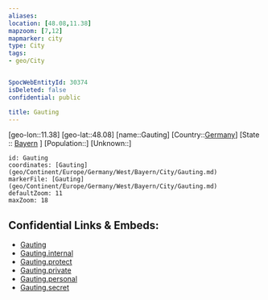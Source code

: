 ```yaml
---
aliases: 
location: [48.08,11.38]
mapzoom: [7,12] 
mapmarker: city 
type: City
tags:
- geo/City


SpocWebEntityId: 30374
isDeleted: false
confidential: public

title: Gauting
---
```

[geo-lon::11.38]
[geo-lat::48.08]
[name::Gauting]
[Country::[Germany](geo/Continent/Europe/Germany.md)]
[State :: [Bayern](geo/Continent/Europe/Germany/West/Bayern.md) ]
[Population::]
[Unknown::]


```leaflet
id: Gauting
coordinates: [Gauting](geo/Continent/Europe/Germany/West/Bayern/City/Gauting.md)
markerFile: [Gauting](geo/Continent/Europe/Germany/West/Bayern/City/Gauting.md)
defaultZoom: 11 
maxZoom: 18
```


## Confidential Links & Embeds: 
- [Gauting](../../../../../../../../_public/geo/Continent/Europe/Germany/West/Bayern/City/Gauting.md) 
- [Gauting.internal](../../../../../../../../_internal/geo/Continent/Europe/Germany/West/Bayern/City/Gauting.internal.md) 
- [Gauting.protect](../../../../../../../../_protect/geo/Continent/Europe/Germany/West/Bayern/City/Gauting.protect.md) 
- [Gauting.private](../../../../../../../../_private/geo/Continent/Europe/Germany/West/Bayern/City/Gauting.private.md) 
- [Gauting.personal](../../../../../../../../_personal/geo/Continent/Europe/Germany/West/Bayern/City/Gauting.personal.md) 
- [Gauting.secret](../../../../../../../../_secret/geo/Continent/Europe/Germany/West/Bayern/City/Gauting.secret.md) 
